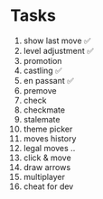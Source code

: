 # Tasks

1. show last move ✅
2. level adjustment ✅
3. promotion
4. castling ✅
5. en passant ✅
6. premove
7. check
8. checkmate
9. stalemate
10. theme picker
11. moves history
12. legal moves ..
13. click & move
14. draw arrows
15. multiplayer
16. cheat for dev
